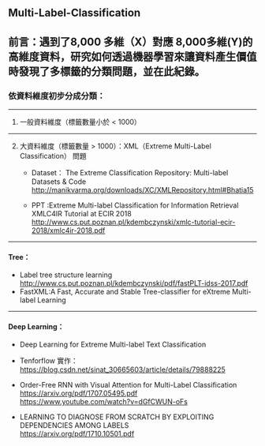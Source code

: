 ## Multi-Label-Classification

## 前言：遇到了8,000 多維（X）對應 8,000多維(Y)的高維度資料，研究如何透過機器學習來讓資料產生價值時發現了多標籤的分類問題，並在此紀錄。


### 依資料維度初步分成分類：  
--------------------------
1. 一般資料維度（標籤數量小於 < 1000）




--------------------------
2. 大資料維度（標籤數量 > 1000）：XML（Extreme Multi-Label Classification） 問題  

   * Dataset：
      The Extreme Classification Repository: Multi-label Datasets & Code  
      http://manikvarma.org/downloads/XC/XMLRepository.html#Bhatia15

   * PPT :Extreme Multi-label Classification for Information Retrieval XMLC4IR Tutorial at ECIR 2018   
     http://www.cs.put.poznan.pl/kdembczynski/xmlc-tutorial-ecir-2018/xmlc4ir-2018.pdf  
  * * * *
   #### Tree：

   * Label tree structure learning  
     http://www.cs.put.poznan.pl/kdembczynski/pdf/fastPLT-idss-2017.pdf  
   * FastXML:A Fast, Accurate and Stable Tree-classifier for eXtreme Multi-label Learning


  * * * *
   #### Deep Learning：
   * Deep Learning for Extreme Multi-label Text Classification  

   * Tenforflow 實作：
     https://blog.csdn.net/sinat_30665603/article/details/79888225  

   * Order-Free RNN with Visual Attention for Multi-Label Classification  
     https://arxiv.org/pdf/1707.05495.pdf  
     https://www.youtube.com/watch?v=dGfCWUN-oFs  

   * LEARNING TO DIAGNOSE FROM SCRATCH BY EXPLOITING DEPENDENCIES AMONG LABELS  
     https://arxiv.org/pdf/1710.10501.pdf  




